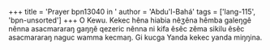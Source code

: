 +++
title = 'Prayer bpn13040 in '
author = 'Abdu'l-Bahá'
tags = ['lang-115', 'bpn-unsorted']
+++
O Kewu.  Kekec hêna hiabia nêʒêna hêmba galeŋgê nênna asacmararaŋ gaŋŋê qezeric nênna ni kifa êsêc zêma sikilu êsêc asacmararaŋ naguc wamma kecmaŋ.  Gi kucga Yanda kekec yanda miŋŋina.
